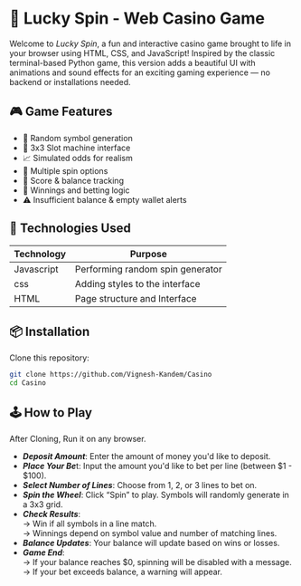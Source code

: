 # 🎰 Lucky Spin - Web Casino Game
Welcome to *Lucky Spin*, a fun and interactive casino game brought to life in your browser using HTML, CSS, and JavaScript! Inspired by the classic terminal-based Python game, this version adds a beautiful UI with animations and sound effects for an exciting gaming experience — no backend or installations needed.

## 🎮 Game Features

- 🎰 Random symbol generation
- 🎯 3x3 Slot machine interface
- 📈 Simulated odds for realism
- 🎲 Multiple spin options
- 🧮 Score & balance tracking
- 💸 Winnings and betting logic
- ⚠️ Insufficient balance & empty wallet alerts

## 🧰 Technologies Used

| Technology | Purpose |
|------------|---------|
| Javascript | Performing random spin generator | 
| css | Adding styles to the interface |
| HTML | Page structure and Interface |

## 📦 Installation

Clone this repository:

```bash
git clone https://github.com/Vignesh-Kandem/Casino
cd Casino
```

## 🕹 How to Play

After Cloning, Run it on any browser.
- ***Deposit Amount***: Enter the amount of money you'd like to deposit.
- ***Place Your Be***t: Input the amount you'd like to bet per line (between $1 - $100).
- ***Select Number of Lines***: Choose from 1, 2, or 3 lines to bet on.
- ***Spin the Wheel***: Click “Spin” to play. Symbols will randomly generate in a 3x3 grid.
- ***Check Results***:  
  → Win if all symbols in a line match.  
  → Winnings depend on symbol value and number of matching lines.
- ***Balance Updates***: Your balance will update based on wins or losses.
- ***Game End***:  
  → If your balance reaches $0, spinning will be disabled with a message.  
  → If your bet exceeds balance, a warning will appear.
